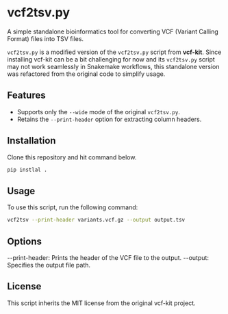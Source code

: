 # vcf2tsv.py

A simple standalone bioinformatics tool for converting VCF (Variant Calling Format) files into TSV files.

`vcf2tsv.py` is a modified version of the `vcf2tsv.py` script from **vcf-kit**. Since installing vcf-kit can be a bit challenging for now and its `vcf2tsv.py` script may not work seamlessly in Snakemake workflows, this standalone version was refactored from the original code to simplify usage.

## Features

- Supports only the `--wide` mode of the original `vcf2tsv.py`.
- Retains the `--print-header` option for extracting column headers.

## Installation

Clone this repository and hit command below.

```bash
pip instlal .
```
## Usage

To use this script, run the following command:

```bash
vcf2tsv --print-header variants.vcf.gz --output output.tsv
```

## Options

--print-header: Prints the header of the VCF file to the output.
--output: Specifies the output file path.

## License

This script inherits the MIT license from the original vcf-kit project.
